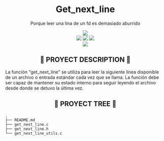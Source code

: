 <div align="center">
	<h1> Get_next_line </h1>
	<p>Porque leer una lina de un fd es demasiado aburrido</p>
	<img src="https://wakatime.com/badge/user/a0e860d2-9914-4fed-8143-b9fd5cf5e6c1/project/dfd6acc0-63ec-4b5f-80e4-680c75e7c025.svg?style=flat"/>
	<br />
	<img src="https://img.shields.io/badge/norme-OK-success?style=flat"/>
	<img src="https://img.shields.io/badge/leaks-CLEAR-success?style=flat"/>
	<img src="https://img.shields.io/badge/bonus-not%20done-red?style=flat"/>
	<br />
	<img src="https://img.shields.io/badge/-105%2F100-success?style=flat&logo=42&logoColor=000" />
</div>

<h2 align="center">📜 PROYECT DESCRIPTION 📜</h2>

La función "get_next_line" se utiliza para leer la siguiente línea disponible de un archivo o entrada estándar cada vez que se llama. La función debe ser capaz de mantener su estado interno para seguir leyendo el archivo desde donde se detuvo la última vez.

<h2 align="center">🌲 PROYECT TREE 🌲</h2>

```
.
├── README.md
├── get_next_line.c
├── get_next_line.h
└── get_next_line_utils.c

```
<!--
<h2 align="center">🚶🏻‍♂️ PROYECT ROADMAP 🚶</h2>

<h3 align="center"> [descriptive emoji] LIST HEADER</h3>

*  list content

<h2 align="center">⚙️ PROYECT GENERAL PROCEDURE ⚙️</h2>
-->
